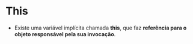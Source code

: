 # This

- Existe uma variável implícita chamada **this**, que faz **referência para o objeto responsável pela sua invocação**.